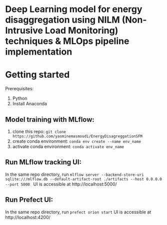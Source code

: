 # Deep Learning model for energy disaggregation using NILM (Non-Intrusive Load Monitoring) techniques & MLOps pipeline implementation

# Getting started
Prerequisites: 

 1. Python 
 3. Install Anaconda 

## Model training with MLflow:

 1. clone this repo: `git clone https://github.com/yasminemasmoudi/EnergyDisagreggationSFM`
 2. create conda environment: `conda env create --name env_name`
 3. activate conda environment: `conda activate env_name`

## Run MLflow tracking UI:
In the same repo directory, run `mlflow server --backend-store-uri sqlite:///mlflow.db --default-artifact-root ./artifacts --host 0.0.0.0 --port 5000 `
UI is accessible at http://localhost:5000/

## Run Prefect UI:
In the same repo directory, run `prefect orion start`
UI is accessible at http://localhost:4200/
